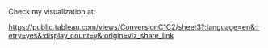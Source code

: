 Check my visualization at: 

https://public.tableau.com/views/ConversionC1C2/sheet3?:language=en&:retry=yes&:display_count=y&:origin=viz_share_link
